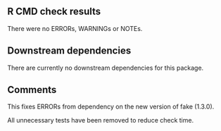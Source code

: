 ## R CMD check results

There were no ERRORs, WARNINGs or NOTEs.


## Downstream dependencies

There are currently no downstream dependencies for this package.


## Comments

This fixes ERRORs from dependency on the new version of fake (1.3.0).

All unnecessary tests have been removed to reduce check time.
